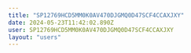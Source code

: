 ```yaml
---
title: "SP12769HCD5MM0K0AV470DJGMQ0D47SCF4CCAXJXY"
date: 2024-05-23T11:42:02.890Z
user: SP12769HCD5MM0K0AV470DJGMQ0D47SCF4CCAXJXY
layout: "users"
---
```

    